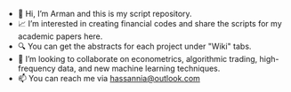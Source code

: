 - 👋  Hi, I’m Arman and this is my script repository.
- 📈  I’m interested in creating financial codes and share the scripts for my academic papers here.
- 🔍  You can get the abstracts for each project under "Wiki" tabs.
- 🧐  I’m looking to collaborate on econometrics, algorithmic trading, high-frequency data, and new machine learning techniques.
- 📫  You can reach me via hassannia@outlook.com
<!---
hkalager/hkalager is a ✨ special ✨ repository because its `README.md` (this file) appears on your GitHub profile.
You can click the Preview link to take a look at your changes.
--->
